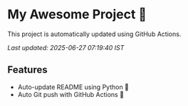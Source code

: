 # My Awesome Project 🚀

This project is automatically updated using GitHub Actions.

_Last updated: 2025-06-27 07:19:40 IST_

## Features
- Auto-update README using Python 🐍
- Auto Git push with GitHub Actions 🤖
